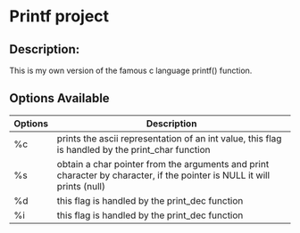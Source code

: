 # Printf project
## Description:

This is my own version of the famous c language printf() function.

## Options Available

| Options | Description  |
| ------- | --- |
| %c | prints the ascii representation of an int value, this flag is handled by the print_char function |
| %s | obtain a char pointer from the arguments and print character by character, if the pointer is NULL it will prints (null) |
| %d | this flag is handled by the print_dec function |
| %i | this flag is handled by the print_dec function |
